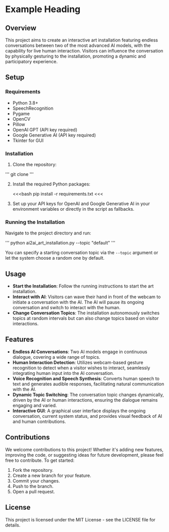 # Example Heading

## Overview

This project aims to create an interactive art installation featuring endless conversations between two of the most advanced AI models, with the capability for live human interaction. Visitors can influence the conversation by physically gesturing to the installation, promoting a dynamic and participatory experience.

## Setup

### Requirements

- Python 3.8+
- SpeechRecognition
- Pygame
- OpenCV
- Pillow
- OpenAI GPT (API key required)
- Google Generative AI (API key required)
- Tkinter for GUI

### Installation

1. Clone the repository:

'''
   git clone <repository-url>
'''

2. Install the required Python packages:

   <<<bash
   pip install -r requirements.txt
   <<<

3. Set up your API keys for OpenAI and Google Generative AI in your environment variables or directly in the script as fallbacks.

### Running the Installation

Navigate to the project directory and run:

'''
python ai2ai_art_installation.py --topic "default"
'''

You can specify a starting conversation topic via the `--topic` argument or let the system choose a random one by default.

## Usage

- **Start the Installation**: Follow the running instructions to start the art installation.
- **Interact with AI**: Visitors can wave their hand in front of the webcam to initiate a conversation with the AI. The AI will pause its ongoing conversation and switch to interact with the human.
- **Change Conversation Topics**: The installation autonomously switches topics at random intervals but can also change topics based on visitor interactions.

## Features

- **Endless AI Conversations**: Two AI models engage in continuous dialogue, covering a wide range of topics.
- **Human Interaction Detection**: Utilizes webcam-based gesture recognition to detect when a visitor wishes to interact, seamlessly integrating human input into the AI conversation.
- **Voice Recognition and Speech Synthesis**: Converts human speech to text and generates audible responses, facilitating natural communication with the AI.
- **Dynamic Topic Switching**: The conversation topic changes dynamically, driven by the AI or human interactions, ensuring the dialogue remains engaging and varied.
- **Interactive GUI**: A graphical user interface displays the ongoing conversation, current system status, and provides visual feedback of AI and human contributions.

## Contributions

We welcome contributions to this project! Whether it's adding new features, improving the code, or suggesting ideas for future development, please feel free to contribute. To get started:

1. Fork the repository.
2. Create a new branch for your feature.
3. Commit your changes.
4. Push to the branch.
5. Open a pull request.

## License

This project is licensed under the MIT License - see the LICENSE file for details.